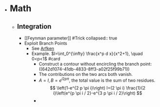 - # Math
	- ## Integration
		- [[Feynman parameter]] #Trick
		  collapsed:: true
		- Exploit Branch Points
			- See [Arfken](((642d0ff2-1702-4be7-9a72-66e3a2f944c0)))
			- Example. $I=\int_0^{\infty} \frac{x^p d x}{x^2+1}, \quad 0<p<1$ #card
				- Construct a contour without encircling the branch point:
				  ((642d1074-41db-4833-8ff3-a02f25f99b71))
				- The contributions on the two arcs both vanish.
				- $A=I,B=e^{i 2p\pi}$, the total value is the sum of two residues.
				  $$
				  \left(1-e^{2 p \pi i}\right) I=(2 \pi i) \frac{1}{2 i}\left(e^{p \pi i / 2}-e^{3 p \pi i / 2}\right)
				  $$
				-